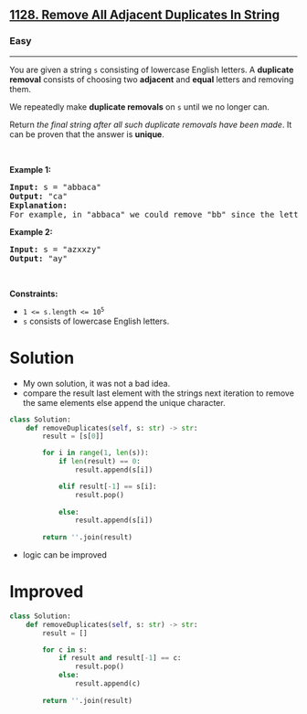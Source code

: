 <h2><a href="https://leetcode.com/problems/remove-all-adjacent-duplicates-in-string">1128. Remove All Adjacent Duplicates In String</a></h2><h3>Easy</h3><hr><p>You are given a string <code>s</code> consisting of lowercase English letters. A <strong>duplicate removal</strong> consists of choosing two <strong>adjacent</strong> and <strong>equal</strong> letters and removing them.</p>

<p>We repeatedly make <strong>duplicate removals</strong> on <code>s</code> until we no longer can.</p>

<p>Return <em>the final string after all such duplicate removals have been made</em>. It can be proven that the answer is <strong>unique</strong>.</p>

<p>&nbsp;</p>
<p><strong class="example">Example 1:</strong></p>

<pre>
<strong>Input:</strong> s = &quot;abbaca&quot;
<strong>Output:</strong> &quot;ca&quot;
<strong>Explanation:</strong> 
For example, in &quot;abbaca&quot; we could remove &quot;bb&quot; since the letters are adjacent and equal, and this is the only possible move.  The result of this move is that the string is &quot;aaca&quot;, of which only &quot;aa&quot; is possible, so the final string is &quot;ca&quot;.
</pre>

<p><strong class="example">Example 2:</strong></p>

<pre>
<strong>Input:</strong> s = &quot;azxxzy&quot;
<strong>Output:</strong> &quot;ay&quot;
</pre>

<p>&nbsp;</p>
<p><strong>Constraints:</strong></p>

<ul>
	<li><code>1 &lt;= s.length &lt;= 10<sup>5</sup></code></li>
	<li><code>s</code> consists of lowercase English letters.</li>
</ul>

# Solution 
* My own solution, it was not a bad idea.
* compare the result last element with the strings next iteration to remove the same elements else append the unique character.

```python
class Solution:
    def removeDuplicates(self, s: str) -> str:
        result = [s[0]]

        for i in range(1, len(s)):
            if len(result) == 0:
                result.append(s[i])

            elif result[-1] == s[i]:
                result.pop()
                
            else:
                result.append(s[i])
        
        return ''.join(result)
```

* logic can be improved

# Improved 
```python
class Solution:
    def removeDuplicates(self, s: str) -> str:
        result = []

        for c in s:
            if result and result[-1] == c:
                result.pop()
            else:
                result.append(c)
        
        return ''.join(result)
```
